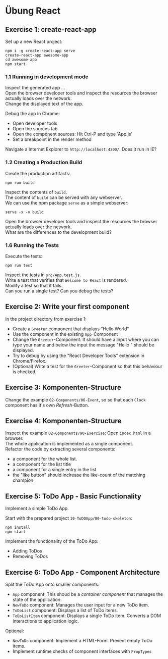 # Übung React 

## Exercise 1: create-react-app

Set up a new React project:

	npm i -g create-react-app serve
	create-react-app awesome-app
	cd awesome-app
	npm start
	
### 1.1 Running in development mode

Inspect the generated app ...  
Open the browser developer tools and inspect the resources the browser actually loads over the network.  
Change the displayed text of the app.

Debug the app in Chrome:

- Open developer tools
- Open the sources tab
- Open the component sources: Hit Ctrl-P and type 'App.js'
- Set a breakpoint in the render method

Navigate a Internet Explorer to `http://localhost:4200/`. Does it run in IE?

### 1.2 Creating a Production Build

Create the production artifacts:

	npm run build 
	
Inspect the contents of `build`.  
The content of `build` can be served with any webserver.  
We can use the npm package `serve` as a simple webserver:

	serve -s -o build
	
Open the browser developer tools and inspect the resources the browser actually loads over the network.  
What are the differences to the development build?


### 1.6 Running the Tests

Execute the tests:

	npm run test
	
Inspect the tests in `src/App.test.js`.  
Write a test that verifies that `Welcome to React` is rendered.  
Modify a test so that it fails.  
Can you run a single test?
Can you debug the tests?  



## Exercise 2: Write your first component

In the project directory from exercise 1:

- Create a `Greeter` component that displays "Hello World"
- Use the component in the existing `App`-Component
- Change the `Greeter`-Component: It should have a input where you can type your name and below the input the message "Hello <name>" should be displayed.
- Try to debug by using the "React Developer Tools" extension in Chrome/Firefox.
- (Optional) Write a test for the `Greeter`-Component so that this behaviour is checked.



## Exercise 3: Komponenten-Structure

Change the example `02-Components/06-Event`, so so that each `Clock` component has it's own *Refresh*-Button.



## Exercise 4: Komponenten-Structure

Inspect the example `02-Components/90-Exercise`: Open `index.html` in a browser.  
The whole application is implemented as a single component.  
Refactor the code by extracting several components:
- a component for the whole list.
- a component for the list title
- a component for a single entry in the list
- the "like button"  should inclrease the like-count of the matching champion




## Exercise 5: ToDo App - Basic Functionality

Implement a simple ToDo App.

Start with the prepared project `10-ToDOApp/00-todo-skeleton`:

	npm install
	npm start
	
Implement the functionality of the ToDo App:

- Adding ToDos
- Removing ToDos	


## Exercise 6: ToDo App - Component Architecture

Split the ToDo App onto smaller components:

- `App` component: This shoud be a *container component* that manages the state of the application.
- `NewToDo` component: Manages the user input for a new ToDo item.
- `ToDoList` component: Displays a list of ToDo items.
- `ToDoListItem` component: Displays a single ToDo item. Converts a DOM interactions to application logic.

Optional:

- `NewToDo` component: Implement a HTML-Form. Prevent empty ToDo items.
- Implement runtime checks of component interfaces with `PropTypes`